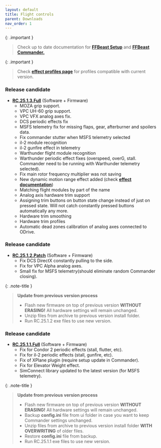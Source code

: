 ```yaml
---
layout: default
title: Flight controls
parent: Downloads
nav_order: 1
---
```


{: .important }
> Check up to date documentation for [**FFBeast Setup**](ffbeast_setup.html) and [**FFBeast Commander.**](ffbeast_commander.html)

{: .important }
> Check [**effect profiles page**](downloads_effect_profiles.html) for profiles compatible with current version.

[//]: # (### Firmware update procedure)

[//]: # (<iframe width="560" height="315" src="https://www.youtube.com/embed/tf08TGMFgdo?si=JhXzllNthwEHj5nG" title="YouTube video player" frameborder="0" allow="accelerometer; autoplay; clipboard-write; encrypted-media; gyroscope; picture-in-picture; web-share" referrerpolicy="strict-origin-when-cross-origin" allowfullscreen></iframe>)

### Release candidate
- [**RC.25.1.3.Full**](../../assets/firmware/ffbeast-flight-controls-RC.25.1.3.Full.zip) (Software + Firmware)
  - MOZA grip support.
  - VPC UH-60 grip support.
  - VPC VFX analog axes fix.
  - DCS periodic effects fix
  - MSFS telemetry fix for missing flaps, gear, afterburner and spoilers data.
  - Fix commander stutter when MSFS telemetry selected
  - il-2 module recognition
  - il-2 gunfire effect in telemetry
  - Warthunder flight module recognition
  - Warthunder periodic effect fixes (overspeed, overG, stall. Commander need to be running with Warthunder telemetry selected).
  - Fix main rotor frequency multiplier was not saving
  - New dynamic motion range effect added (check [**effect documentation**](ffbeast_commander_effects.html#dynamic-motion-range))
  - Matching flight modules by part of the name
  - Analog axis hardware trim support
  - Assigning trim buttons on button state change instead of just on pressed state. Will not catch constantly pressed buttons automatically any more.
  - Hardware trim smoothing
  - Hardware trim profiles
  - Automatic dead zones calibration of analog axes connected to ODrive.
  
### Release candidate
- [**RC.25.1.2.Patch**](../../assets/firmware/ffbeast-flight-controls-RC.25.1.2.Patch.zip) (Software + Firmware)
  - Fix DCS DirectX constantly pulling to the side.
  - Fix for VPC Alpha analog axes.
  - Small fix for MSFS telemetry(should eliminate random Commander closing).

{: .note-title }
> **Update from previous version process**
> - Flash new firmware on top of previous version **WITHOUT ERASING!** All hardware settings will remain unchanged.
> - Unzip files from archive to previous version install folder.
> - Run RC.25.1.2 exe files to use new version.

### Release candidate
- [**RC.25.1.1.Full**](../../assets/firmware/ffbeast-flight-controls-RC.25.1.1.Full.zip) (Software + Firmware)
  - Fix for Condor 2 periodic effects (stall, flutter, etc).
  - Fix for il-2 periodic effects (stall, gunfire, etc).
  - Fix of XPlane plugin (require setup update in Commander).
  - Fix for Elevator Weight effect.
  - SimConnect library updated to the latest version (for MSFS telemetry).

{: .note-title }
> **Update from previous version process**
> - Flash new firmware on top of previous version **WITHOUT ERASING!** All hardware settings will remain unchanged.
> - Backup **config.ini** file from ui folder in case you want to keep Commander settings unchanged.
> - Unzip files from archive to previous version install folder **WITH OVERWRITING** of older files.
> - Restore **config.ini** file from backup.
> - Run RC.25.1.1 exe files to use new version. 
